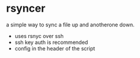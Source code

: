 # rsyncer

a simple way to sync a file up and anotherone down.

- uses rsnyc over ssh 
- ssh key auth is recommended
- config in the header of the script

